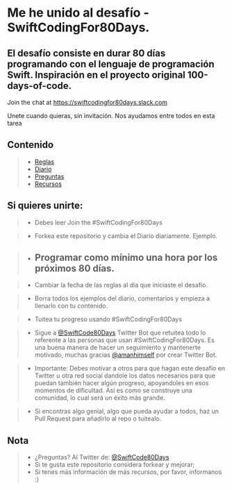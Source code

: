 # Me he unido al desafío - SwiftCodingFor80Days.

## El desafío consiste en durar 80 días programando con el lenguaje de programación Swift. Inspiración en el proyecto original 100-days-of-code.

Join the chat at https://swiftcodingfor80days.slack.com

Unete cuando quieras, sin invitación. Nos ayudamos entre todos en esta tarea

## Contenido

> - [Reglas](Reglas.md)
> - [Diario](Mi-Diario.md) 
> - [Preguntas](Preguntas.md)
> - [Recursos](Recursos.md)

## Si quieres unirte:

> - Debes leer Join the #SwiftCodingFor80Days

> - Forkea este repositorio y cambia el Diario diariamente. Ejemplo.

> - ## Programar como mínimo una hora por los próximos 80 días.

> - Cambiar la fecha de las reglas al día que iniciaste el desafío.

> - Borra todos los ejemplos del diario, comentarios y empieza a llenarlo con tu contenido.

> - Tuitea tu progreso usando #SwiftCodingFor80Days

> - Sigue a [@SwiftCode80Days](https://twitter.com/SwiftCode80Days) Twitter Bot que retuitea todo lo referente a las personas que usan #SwiftCodingFor80Days. Es una buena manera de hacer un seguimiento y mantenerte motivado, muchas gracias [@amanhimself](https://twitter.com/amanhimself) por crear Twitter Bot. 

> - Importante: Debes motivar a otros para que hagan este desafío en Twitter u otra red social dandole los datos necesarios para que puedan también hacer algún progreso, apoyandoles en esos momentos de dificultad. Así es como se construye una comunidad, lo cual será un éxito más grande.

> - Si encontras algo genial, algo que pueda ayudar a todos, haz un Pull Request para añadirlo al repo o tuitealo.

## Nota

> - ¿Preguntas? Al Twitter de: [@SwiftCode80Days](https://twitter.com/SwiftCode80Days)
> - Si te gusta este repositorio considera forkear y mejorar;
> - Si tenes más información de más recursos, por favor, informanos :)
